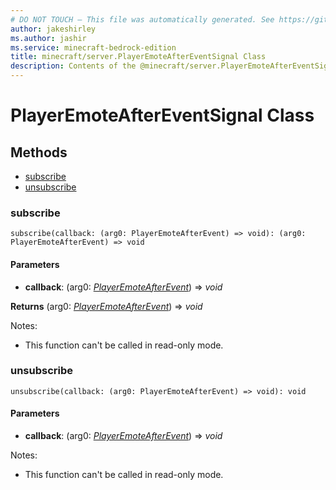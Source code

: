 ```yaml
---
# DO NOT TOUCH — This file was automatically generated. See https://github.com/mojang/minecraftapidocsgenerator to modify descriptions, examples, etc.
author: jakeshirley
ms.author: jashir
ms.service: minecraft-bedrock-edition
title: minecraft/server.PlayerEmoteAfterEventSignal Class
description: Contents of the @minecraft/server.PlayerEmoteAfterEventSignal class.
---
```

# PlayerEmoteAfterEventSignal Class

## Methods
- [subscribe](#subscribe)
- [unsubscribe](#unsubscribe)

### **subscribe**
`
subscribe(callback: (arg0: PlayerEmoteAfterEvent) => void): (arg0: PlayerEmoteAfterEvent) => void
`

#### **Parameters**
- **callback**: (arg0: [*PlayerEmoteAfterEvent*](PlayerEmoteAfterEvent.md)) => *void*

**Returns** (arg0: [*PlayerEmoteAfterEvent*](PlayerEmoteAfterEvent.md)) => *void*
  
Notes:
- This function can't be called in read-only mode.

### **unsubscribe**
`
unsubscribe(callback: (arg0: PlayerEmoteAfterEvent) => void): void
`

#### **Parameters**
- **callback**: (arg0: [*PlayerEmoteAfterEvent*](PlayerEmoteAfterEvent.md)) => *void*
  
Notes:
- This function can't be called in read-only mode.
